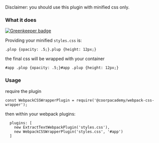 Disclaimer: you should use this plugin with minified css only.

### What it does

[![Greenkeeper badge](https://badges.greenkeeper.io/CoorpAcademy/css-wrapper-webpack-plugin.svg)](https://greenkeeper.io/)

Providing your minified `styles.css` is:
```
.plop {opacity: .5;}.plup {height: 12px;}
```

the final css will be wrapped with your container
```
#app .plop {opacity: .5;}#app .plup {height: 12px;}
```

### Usage
require the plugin
```
const WebpackCSSWrapperPlugin = require('@coorpacademy/webpack-css-wrapper');
```

then within your webpack plugins:
```
  plugins: [
    new ExtractTextWebpackPlugin('styles.css'),
    new WebpackCSSWrapperPlugin('styles.css', '#app')
  ]
```

